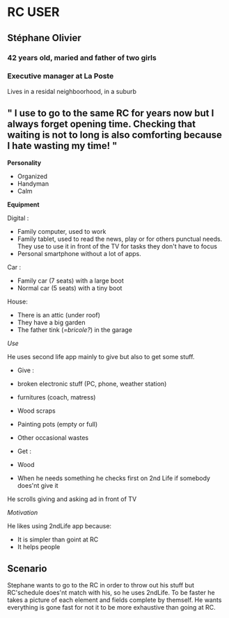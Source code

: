 # RC USER
## Stéphane Olivier
### 42 years old, maried and father of two girls
### Executive manager at La Poste

Lives in a residal neighboorhood, in a suburb

## " I use to go to the same RC for years now but I always forget opening time. Checking that waiting is not to long is also comforting because I hate wasting my time! "


**Personality**
* Organized
* Handyman
* Calm


**Equipment**

Digital : 
* Family computer, used to work
* Family tablet, used to read the news, play or for others punctual needs. They use to use it in front of the TV for tasks they don't have to focus
* Personal smartphone without a lot of apps. 

Car : 
* Family car (7 seats) with a large boot
* Normal car (5 seats) with a tiny boot

House: 
* There is an attic (under roof)
* They have a big garden
* The father tink (*=bricole?*) in the garage

*Use*

He uses second life app mainly to give but also to get some stuff.
* Give :
 * broken electronic stuff (PC, phone, weather station)
 * furnitures (coach, matress)
 * Wood scraps
 * Painting pots (empty or full)
 * Other occasional wastes

* Get : 
 * Wood
 * When he needs something he checks first on 2nd Life if somebody does'nt give it

He scrolls giving and asking ad in front of TV
 

*Motivation*

He likes using 2ndLife app because:
 * It is simpler than goint at RC
 * It helps people
 
 ## Scenario
 
 Stephane wants to go to the RC in order to throw out his stuff but RC'schedule does'nt match with his, so he uses 2ndLife. To be faster he takes a picture of each element and fields complete by themself. He wants everything is gone fast for not it to be more exhaustive than going at RC. 



